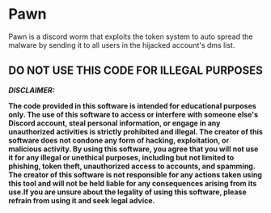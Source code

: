 # Pawn
Pawn is a discord worm that exploits the token system to auto spread the malware by sending it to all users in the hijacked account's dms list. 

## DO NOT USE THIS CODE FOR ILLEGAL PURPOSES

***DISCLAIMER:***

**The code provided in this software is intended for educational purposes only. The use of this software to access or interfere with someone else's Discord account, steal personal information, or engage in any unauthorized activities is strictly prohibited and illegal. The creator of this software does not condone any form of hacking, exploitation, or malicious activity.
By using this software, you agree that you will not use it for any illegal or unethical purposes, including but not limited to phishing, token theft, unauthorized access to accounts, and spamming. The creator of this software is not responsible for any actions taken using this tool and will not be held liable for any consequences arising from its use.If you are unsure about the legality of using this software, please refrain from using it and seek legal advice.**
